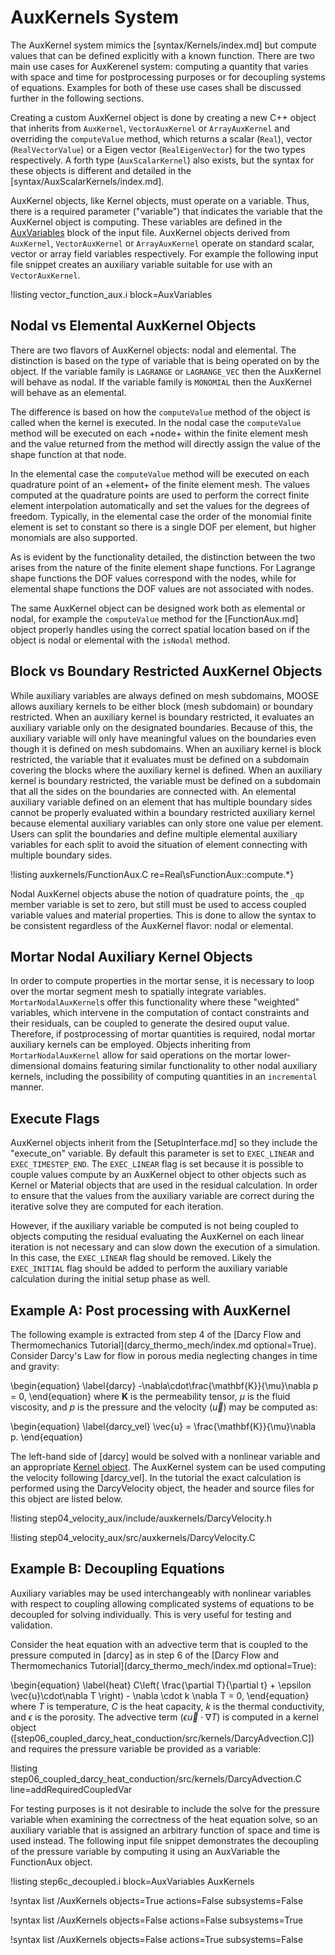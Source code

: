 # AuxKernels System

The AuxKernel system mimics the [syntax/Kernels/index.md] but compute values that can be defined
explicitly with a known function. There are two main use cases for AuxKerenel system: computing
a quantity that varies with space and time for postprocessing purposes or for decoupling systems
of equations. Examples for both of these use cases shall be discussed further in the following
sections.

Creating a custom AuxKernel object is done by creating a new C++ object that inherits from
`AuxKernel`, `VectorAuxKernel` or `ArrayAuxKernel` and overriding the `computeValue` method,
which returns a scalar (`Real`), vector (`RealVectorValue`) or a Eigen vector (`RealEigenVector`)
for the two types respectively. A forth type (`AuxScalarKernel`) also exists, but the syntax for
these objects is different and detailed in the [syntax/AuxScalarKernels/index.md].

AuxKernel objects, like Kernel objects, must operate on a variable. Thus, there is a required
parameter ("variable") that indicates the variable that the AuxKernel object is computing. These
variables are defined in the [AuxVariables](syntax/AuxVariables/index.md) block of the input file.
AuxKernel objects derived from `AuxKernel`, `VectorAuxKernel` or `ArrayAuxKernel` operate on
standard scalar, vector or array field variables respectively. For example the following input
file snippet creates an auxiliary variable suitable for use with an `VectorAuxKernel`.

!listing vector_function_aux.i block=AuxVariables

## Nodal vs Elemental AuxKernel Objects

There are two flavors of AuxKernel objects: nodal and elemental. The distinction is based on the
type of variable that is being operated on by the object. If the variable family is `LAGRANGE` or
`LAGRANGE_VEC` then the AuxKernel will behave as nodal. If the variable family is `MONOMIAL` then
the AuxKernel will behave as an elemental.

The difference is based on how the `computeValue` method of the object is called when the kernel
is executed. In the nodal case the `computeValue` method will be executed on each +node+ within the
finite element mesh and the value returned from the method will directly assign the value
of the shape function at that node.

In the elemental case the `computeValue` method will be executed on each quadrature point of an
+element+ of the finite element mesh. The values computed at the quadrature points are used to
perform the correct finite element interpolation automatically and set the values for the degrees
of freedom. Typically, in the elemental case the order of the monomial finite element is set to
constant so there is a single DOF per element, but higher monomials are also supported.

As is evident by the functionality detailed, the distinction between the two arises from the nature
of the finite element shape functions. For Lagrange shape functions the DOF values correspond with
the nodes, while for elemental shape functions the DOF values are not associated with nodes.

The same AuxKernel object can be designed work both as elemental or nodal, for example the
`computeValue` method for the [FunctionAux.md] object properly handles using the correct spatial
location based on if the object is nodal or elemental with the `isNodal` method.

## Block vs Boundary Restricted AuxKernel Objects

While auxiliary variables are always defined on mesh subdomains, MOOSE allows auxiliary kernels to be either block (mesh subdomain) or boundary restricted.
When an auxiliary kernel is boundary restricted, it evaluates an auxiliary variable only on the designated boundaries.
Because of this, the auxiliary variable will only have meaningful values on the boundaries even though it is defined on mesh subdomains.
When an auxiliary kernel is block restricted, the variable that it evaluates must be defined on a subdomain covering the blocks where the auxiliary kernel is defined.
When an auxiliary kernel is boundary restricted, the variable must be defined on a subdomain that all the sides on the boundaries are connected with.
An elemental auxiliary variable defined on an element that has multiple boundary sides cannot be properly evaluated within a boundary restricted auxiliary kernel because elemental auxiliary variables can only store one value per element.
Users can split the boundaries and define multiple elemental auxiliary variables for each split to avoid the situation of element connecting with multiple boundary sides.

!listing auxkernels/FunctionAux.C re=Real\sFunctionAux::compute.*}

Nodal AuxKernel objects abuse the notion of quadrature points, the `_qp` member variable is set
to zero, but still must be used to access coupled variable values and material properties. This
is done to allow the syntax to be consistent regardless of the AuxKernel flavor: nodal or elemental.

## Mortar Nodal Auxiliary Kernel Objects

In order to compute properties in the mortar sense, it is necessary to loop over the mortar segment
mesh to spatially integrate variables. `MortarNodalAuxKernel`s offer this functionality where these "weighted" variables,
which intervene in the computation of contact constraints and their residuals, can be coupled to generate the desired ouput value. 
Therefore, if postprocessing of mortar quantities is required, nodal mortar auxiliary kernels can be employed. 
Objects inheriting from `MortarNodalAuxKernel` allow for said operations on the mortar lower-dimensional domains featuring similar
functionality to other nodal auxiliary kernels, including the possibility of computing quantities in an
`incremental` manner.
 
## Execute Flags

AuxKernel objects inherit from the [SetupInterface.md] so they include the "execute_on" variable.
By default this parameter is set to `EXEC_LINEAR` and `EXEC_TIMESTEP_END`. The `EXEC_LINEAR` flag
is set because it is possible to couple values compute by an AuxKernel object to other objects
such as Kernel or Material objects that are used in the residual calculation. In order to ensure
that the values from the auxiliary variable are correct during the iterative solve they are computed
for each iteration.

However, if the auxiliary variable be computed is not being coupled to objects computing the
residual evaluating the AuxKernel on each linear iteration is not necessary and can slow down the
execution of a simulation. In this case, the `EXEC_LINEAR` flag should be removed. Likely the
`EXEC_INITIAL` flag should be added to perform the auxiliary variable calculation during the initial
setup phase as well.

## Example A: Post processing with AuxKernel

The following example is extracted from step 4 of the
[Darcy Flow and Thermomechanics Tutorial](darcy_thermo_mech/index.md optional=True). Consider Darcy's
Law for flow in porous media neglecting changes in time and gravity:

\begin{equation}
\label{darcy}
-\nabla\cdot\frac{\mathbf{K}}{\mu}\nabla p = 0,
\end{equation}
where $\mathbf{K}$ is the permeability tensor, $\mu$ is the fluid viscosity, and $p$ is the
pressure and the velocity ($\vec{u}$) may be computed as:

\begin{equation}
\label{darcy_vel}
\vec{u} = \frac{\mathbf{K}}{\mu}\nabla p.
\end{equation}

The left-hand side of [darcy] would be solved with a nonlinear variable and an appropriate
[Kernel object](syntax/Kernels/index.md). The AuxKernel system can be used computing the velocity
following [darcy_vel]. In the tutorial the exact calculation is performed using the DarcyVelocity
object, the header and source files for this object are listed below.

!listing step04_velocity_aux/include/auxkernels/DarcyVelocity.h

!listing step04_velocity_aux/src/auxkernels/DarcyVelocity.C


## Example B: Decoupling Equations

Auxiliary variables may be used interchangeably with nonlinear variables with respect to coupling
allowing complicated systems of equations to be decoupled for solving individually. This is very
useful for testing and validation.

Consider the heat equation with an advective term that is coupled to the pressure computed
in [darcy] as in step 6 of the
[Darcy Flow and Thermomechanics Tutorial](darcy_thermo_mech/index.md optional=True):

\begin{equation}
\label{heat}
C\left( \frac{\partial T}{\partial t} + \epsilon \vec{u}\cdot\nabla T \right) - \nabla \cdot k \nabla T = 0,
\end{equation}
where $T$ is temperature, $C$ is the heat capacity, $k$ is the thermal conductivity, and
$\epsilon$ is the porosity. The advective term ($\epsilon\vec{u}\cdot\nabla T$) is computed in a
kernel object ([step06_coupled_darcy_heat_conduction/src/kernels/DarcyAdvection.C]) and requires
the pressure variable be provided as a variable:

!listing step06_coupled_darcy_heat_conduction/src/kernels/DarcyAdvection.C line=addRequiredCoupledVar

For testing purposes is it not desirable to include the solve for the pressure variable when
examining the correctness of the heat equation solve, so an auxiliary variable that is assigned an
arbitrary function of space and time is used instead. The following input file snippet demonstrates
the decoupling of the pressure variable by computing it using an AuxVariable the FunctionAux object.

!listing step6c_decoupled.i block=AuxVariables AuxKernels


!syntax list /AuxKernels objects=True actions=False subsystems=False

!syntax list /AuxKernels objects=False actions=False subsystems=True

!syntax list /AuxKernels objects=False actions=True subsystems=False
